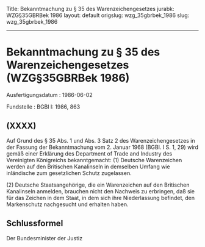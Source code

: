 Title: Bekanntmachung zu § 35 des Warenzeichengesetzes
jurabk: WZG§35GBRBek 1986
layout: default
origslug: wzg_35gbrbek_1986
slug: wzg_35gbrbek_1986

---

# Bekanntmachung zu § 35 des Warenzeichengesetzes (WZG§35GBRBek 1986)

Ausfertigungsdatum
:   1986-06-02

Fundstelle
:   BGBl I: 1986, 863



## (XXXX)

Auf Grund des § 35 Abs. 1 und Abs. 3 Satz 2 des Warenzeichengesetzes
in der Fassung der Bekanntmachung vom 2. Januar 1968 (BGBl. I S. 1,
29) wird gemäß einer Erklärung des Department of Trade and Industry
des Vereinigten Königreichs bekanntgemacht:
(1) Deutsche Warenzeichen werden auf den Britischen Kanalinseln in
demselben Umfang wie inländische zum gesetzlichen Schutz zugelassen.

(2) Deutsche Staatsangehörige, die ein Warenzeichen auf den Britischen
Kanalinseln anmelden, brauchen nicht den Nachweis zu erbringen, daß
sie für das Zeichen in dem Staat, in dem sich ihre Niederlassung
befindet, den Markenschutz nachgesucht und erhalten haben.


## Schlussformel

Der Bundesminister der Justiz

